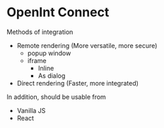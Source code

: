 # OpenInt Connect

Methods of integration

- Remote rendering (More versatile, more secure)
  - popup window
  - iframe
    - Inline
    - As dialog
- Direct rendering (Faster, more integrated)

In addition, should be usable from

- Vanilla JS
- React
